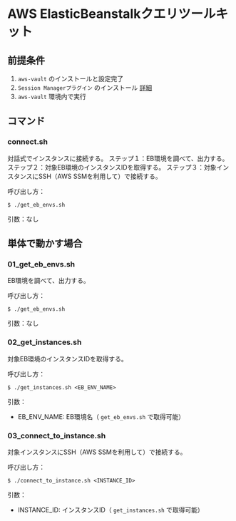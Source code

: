 # AWS ElasticBeanstalkクエリツールキット

## 前提条件

1. `aws-vault` のインストールと設定完了
2. `Session Managerプラグイン` のインストール [詳細](https://docs.aws.amazon.com/ja_jp/systems-manager/latest/userguide/session-manager-working-with-install-plugin.html)
3. `aws-vault` 環境内で実行

## コマンド

### connect.sh

対話式でインスタンスに接続する。
ステップ１：EB環境を調べて、出力する。
ステップ２：対象EB環境のインスタンスIDを取得する。
ステップ３：対象インスタンスにSSH（AWS SSMを利用して）で接続する。

呼び出し方：

```
$ ./get_eb_envs.sh
```

引数：なし

## 単体で動かす場合

### 01_get_eb_envs.sh

EB環境を調べて、出力する。

呼び出し方：

```
$ ./get_eb_envs.sh
```

引数：なし

### 02_get_instances.sh

対象EB環境のインスタンスIDを取得する。

呼び出し方：

```
$ ./get_instances.sh <EB_ENV_NAME>
```

引数：

- EB_ENV_NAME: EB環境名（ `get_eb_envs.sh` で取得可能）

### 03_connect_to_instance.sh

対象インスタンスにSSH（AWS SSMを利用して）で接続する。

呼び出し方：

```
$ ./connect_to_instance.sh <INSTANCE_ID>
```

引数：

- INSTANCE_ID: インスタンスID（ `get_instances.sh` で取得可能）
